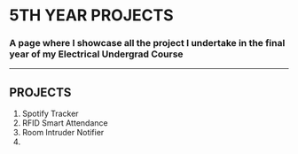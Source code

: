 # 5TH YEAR PROJECTS
### A page where I showcase all the project I undertake in the final year of my Electrical Undergrad Course
***
## PROJECTS
1. Spotify Tracker
2. RFID Smart Attendance
3. Room Intruder Notifier
4. 
